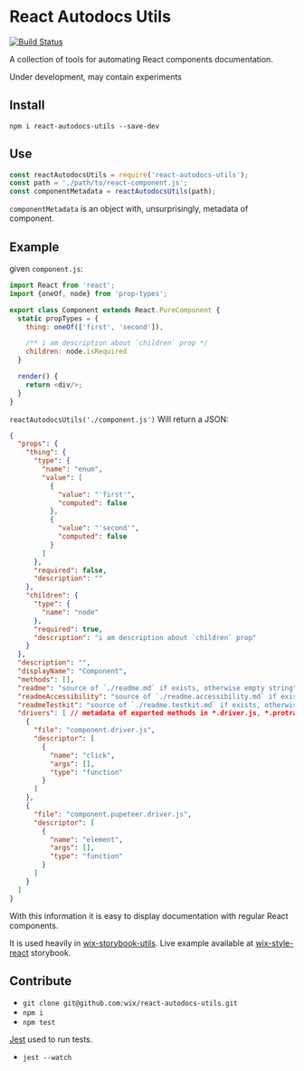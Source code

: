 # React Autodocs Utils

[![Build Status](https://travis-ci.org/wix/react-autodocs-utils.svg?branch=master)](https://travis-ci.org/wix/react-autodocs-utils)

A collection of tools for automating React components documentation.

Under development, may contain experiments

## Install

`npm i react-autodocs-utils --save-dev`

## Use

```js
const reactAutodocsUtils = require('react-autodocs-utils');
const path = './path/to/react-component.js';
const componentMetadata = reactAutodocsUtils(path);
```

`componentMetadata` is an object with, unsurprisingly, metadata of component.

## Example

given `component.js`:

```js
import React from 'react';
import {oneOf, node} from 'prop-types';

export class Component extends React.PureComponent {
  static propTypes = {
    thing: oneOf(['first', 'second']),

    /** i am description about `children` prop */
    children: node.isRequired
  }

  render() {
    return <div/>;
  }
}
```

`reactAutodocsUtils('./component.js')` Will return a JSON:


```json
{
  "props": {
    "thing": {
      "type": {
        "name": "enum",
        "value": [
          {
            "value": "'first'",
            "computed": false
          },
          {
            "value": "'second'",
            "computed": false
          }
        ]
      },
      "required": false,
      "description": ""
    },
    "children": {
      "type": {
        "name": "node"
      },
      "required": true,
      "description": "i am description about `children` prop"
    }
  },
  "description": "",
  "displayName": "Component",
  "methods": [],
  "readme": "source of `./readme.md` if exists, otherwise empty string",
  "readmeAccessibility": "source of `./readme.accessibility.md` if exists, otherwise empty string",
  "readmeTestkit": "source of `./readme.testkit.md` if exists, otherwise empty string",
  "drivers": [ // metadata of exported methods in *.driver.js, *.protractor.driver.js or *.pupeteer.driver.js
    {
      "file": "component.driver.js",
      "descriptor": [
        {
          "name": "click",
          "args": [],
          "type": "function"
        }
      ]
    },
    {
      "file": "component.pupeteer.driver.js",
      "descriptor": [
        {
          "name": "element",
          "args": [],
          "type": "function"
        }
      ]
    }
  ]
}
```

With this information it is easy to display documentation with regular
React components.

It is used heavily in
[wix-storybook-utils](https://github.com/wix/wix-ui/tree/master/packages/wix-storybook-utils).
Live example available at
[wix-style-react](https://wix.github.io/wix-style-react/?selectedKind=3.%20Inputs&selectedStory=3.6%20DatePicker&full=0&addons=0&stories=1&panelRight=0) storybook.

## Contribute

* `git clone git@github.com:wix/react-autodocs-utils.git`
* `npm i`
* `npm test`

[Jest](https://facebook.github.io/jest/) used to run tests.
* `jest --watch`
